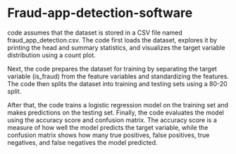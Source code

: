 # Fraud-app-detection-software
 code assumes that the dataset is stored in a CSV file named fraud_app_detection.csv. The code first loads the dataset, explores it by printing the head and summary statistics, and visualizes the target variable distribution using a count plot.

Next, the code prepares the dataset for training by separating the target variable (is_fraud) from the feature variables and standardizing the features. The code then splits the dataset into training and testing sets using a 80-20 split.

After that, the code trains a logistic regression model on the training set and makes predictions on the testing set. Finally, the code evaluates the model using the accuracy score and confusion matrix. The accuracy score is a measure of how well the model predicts the target variable, while the confusion matrix shows how many true positives, false positives, true negatives, and false negatives the model predicted.
